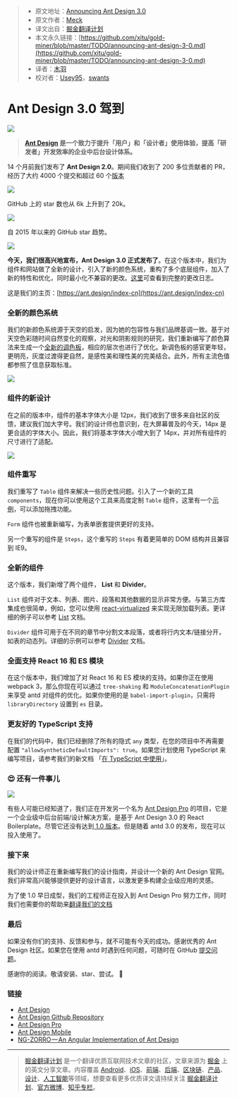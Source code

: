 > * 原文地址：[Announcing Ant Design 3.0](https://medium.com/ant-design/announcing-ant-design-3-0-70e3e65eca0c)
> * 原文作者：[Meck](https://medium.com/@yesmeck?source=post_header_lockup)
> * 译文出自：[掘金翻译计划](https://github.com/xitu/gold-miner)
> * 本文永久链接：[https://github.com/xitu/gold-miner/blob/master/TODO/announcing-ant-design-3-0.md](https://github.com/xitu/gold-miner/blob/master/TODO/announcing-ant-design-3-0.md)
> * 译者：[木羽](https://github.com/zwwill)
> * 校对者：[Usey95](https://github.com/Usey95)，[swants](http://www.swants.cn)


# Ant Design 3.0 驾到

![](https://cdn-images-1.medium.com/max/2000/1*LipB3O0Bt3sdeP4V9ZILeQ.png)

> **[Ant Design](https://ant.design/index-cn) 是一个致力于提升「用户」和「设计者」使用体验，提高「研发者」开发效率的企业中后台设计体系。**

14 个月前我们发布了 **Ant Design 2.0**。期间我们收到了 200 多位贡献者的 PR，经历了大约 4000 个提交和超过 60 个[版本](https://github.com/ant-design/ant-design/releases)

![](https://cdn-images-1.medium.com/max/800/1*lo18e8-74pk6w5jLPy7npA.png)

GitHub 上的 star 数也从 6k 上升到了 20k。

![](https://cdn-images-1.medium.com/max/1000/1*pn8DEp6GwBgoVksi9kwMuw.png)

自 2015 年以来的 GitHub star 趋势。

![](https://cdn-images-1.medium.com/max/800/1*Pyy85SEu0fYxthrWe7vv-A.png)

**今天，我们很高兴地宣布，Ant Design 3.0 正式发布了**。在这个版本中，我们为组件和网站做了全新的设计，引入了新的颜色系统，重构了多个底层组件，加入了新的特性和优化，同时最小化不兼容的更改。[这里](https://ant.design/changelog-cn#3.0.0)可查看到完整的更改日志。

这是我们的主页：[https://ant.design/index-cn](https://ant.design/index-cn)

### 全新的颜色系统

我们的新颜色系统源于天空的启发，因为她的包容性与我们品牌基调一致。基于对天空色彩随时间自然变化的观察，对光和阴影规则的研究，我们重新编写了颜色算法来生成一个[全新的调色板](https://ant.design/docs/spec/colors-cn)，相应的层次也进行了优化。新调色板的感官更年轻，更明亮，灰度过渡得更自然，是感性美和理性美的完美结合。此外，所有主流色值都参照了信息获取标准。

![](https://cdn-images-1.medium.com/max/1000/1*PzbgW3jZA9uyR8JszwLgAw.png)

### 组件的新设计

在之前的版本中，组件的基本字体大小是 12px，我们收到了很多来自社区的反馈，建议我们加大字号。我们的设计师也意识到，在大屏幕普及的今天，14px 是更合适的字体大小。因此，我们将基本字体大小增大到了 14px，并对所有组件的尺寸进行了适配。

![](https://cdn-images-1.medium.com/max/2000/1*NIlj0-TdLMbo_hzSBP8tmg.png)

### 组件重写

我们重写了 `Table` 组件来解决一些历史性问题。引入了一个新的工具 `components`，现在你可以使用这个工具来高度定制 `Table` 组件，这里有一个[示例](https://ant.design/components/table-cn/#components-table-demo-drag-sorting)，可以添加拖拽功能。

`Form` 组件也被重新编写，为表单嵌套提供更好的支持。

另一个重写的组件是 `Steps`，这个重写的 `Steps` 有着更简单的 DOM 结构并且兼容到 IE9。

### 全新的组件

这个版本，我们新增了两个组件， **List** 和 **Divider**。

`List` 组件对于文本、列表、图片、段落和其他数据的显示非常方便。与第三方库集成也很简单，例如，您可以使用 [react-virtualized](https://github.com/bvaughn/react-virtualized) 来实现无限加载列表。更详细的例子可以参考 [List](https://ant.design/components/list-cn/) 文档。

`Divider` 组件可用于在不同的章节中分割文本段落，或者将行内文本/链接分开，如表的动态列。详细的示例可以参考 [Divider](https://ant.design/components/divider-cn/) 文档。

### 全面支持 React 16 和 ES 模块

在这个版本中，我们增加了对 React 16 和 ES 模块的支持。如果你正在使用 webpack 3，那么你现在可以通过 `tree-shaking` 和 `ModuleConcatenationPlugin` 来享受 antd 对组件的优化。如果你使用的是 `babel-import-plugin`，只需将 `libraryDirectory` 设置到 `es` 目录。

### 更友好的 TypeScript 支持

在我们的代码中，我们已经删除了所有的隐式 `any` 类型，在您的项目中不再需要配置 `"allowSyntheticDefaultImports": true`。如果您计划使用 TypeScript 来编写项目，请参考我们的新文档 「[在 TypeScript 中使用](https://ant.design/docs/react/use-in-typescript-cn/)」。

### 😍 还有一件事儿

![](https://cdn-images-1.medium.com/max/1000/1*YHn_dMzMYfkIL2Hr5TvXcQ.png)

有些人可能已经知道了，我们正在开发另一个名为 [Ant Design Pro](https://pro.ant.design/) 的项目，它是一个企业级中后台前端/设计解决方案，是基于 Ant Design 3.0 的 React Boilerplate。尽管它还没有达到[ 1.0 版本](https://github.com/ant-design/ant-design-pro/issues/333)。但是随着 antd 3.0 的发布，现在可以投入使用了。

### 接下来

我们的设计师正在重新编写我们的设计指南，并设计一个新的 Ant Design 官网。我们非常高兴能够提供更好的设计语言，以激发更多构建企业级应用的灵感。

为了使 1.0 早日成型，我们的工程师正在投入到 Ant Design Pro 努力工作，同时我们也需要你的帮助来[翻译我们的文档](https://github.com/ant-design/ant-design-pro/issues/120)

### 最后

如果没有你们的支持、反馈和参与，就不可能有今天的成功。感谢优秀的 Ant Design 社区。如果您在使用 antd 时遇到任何问题，可随时在 GitHub [提交问题](https://github.com/ant-design/ant-design/issues/new)。

感谢你的阅读。敬请安装、star、尝试。 🎉

### 链接

*   [Ant Design](https://ant.design)
*   [Ant Design Github Repository](http://github.com/ant-design/ant-design)
*   [Ant Design Pro](https://pro.ant.design/)
*   [Ant Design Mobile](https://mobile.ant.design/)
*   [NG-ZORRO — An Angular Implementation of Ant Design](https://ng.ant.design)


---

> [掘金翻译计划](https://github.com/xitu/gold-miner) 是一个翻译优质互联网技术文章的社区，文章来源为 [掘金](https://juejin.im) 上的英文分享文章。内容覆盖 [Android](https://github.com/xitu/gold-miner#android)、[iOS](https://github.com/xitu/gold-miner#ios)、[前端](https://github.com/xitu/gold-miner#前端)、[后端](https://github.com/xitu/gold-miner#后端)、[区块链](https://github.com/xitu/gold-miner#区块链)、[产品](https://github.com/xitu/gold-miner#产品)、[设计](https://github.com/xitu/gold-miner#设计)、[人工智能](https://github.com/xitu/gold-miner#人工智能)等领域，想要查看更多优质译文请持续关注 [掘金翻译计划](https://github.com/xitu/gold-miner)、[官方微博](http://weibo.com/juejinfanyi)、[知乎专栏](https://zhuanlan.zhihu.com/juejinfanyi)。
